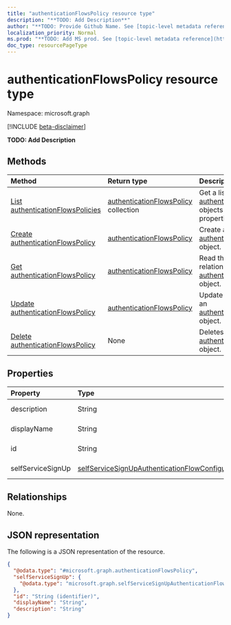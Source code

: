 ```yaml
---
title: "authenticationFlowsPolicy resource type"
description: "**TODO: Add Description**"
author: "**TODO: Provide Github Name. See [topic-level metadata reference](https://msgo.azurewebsites.net/add/document/guidelines/metadata.html#topic-level-metadata)**"
localization_priority: Normal
ms.prod: "**TODO: Add MS prod. See [topic-level metadata reference](https://msgo.azurewebsites.net/add/document/guidelines/metadata.html#topic-level-metadata)**"
doc_type: resourcePageType
---
```


# authenticationFlowsPolicy resource type

Namespace: microsoft.graph

[!INCLUDE [beta-disclaimer](../../includes/beta-disclaimer.md)]

**TODO: Add Description**

## Methods
|Method|Return type|Description|
|:---|:---|:---|
|[List authenticationFlowsPolicies](../api/authenticationflowspolicy-list.md)|[authenticationFlowsPolicy](../resources/authenticationflowspolicy.md) collection|Get a list of the [authenticationFlowsPolicy](../resources/authenticationflowspolicy.md) objects and their properties.|
|[Create authenticationFlowsPolicy](../api/authenticationflowspolicy-create.md)|[authenticationFlowsPolicy](../resources/authenticationflowspolicy.md)|Create a new [authenticationFlowsPolicy](../resources/authenticationflowspolicy.md) object.|
|[Get authenticationFlowsPolicy](../api/authenticationflowspolicy-get.md)|[authenticationFlowsPolicy](../resources/authenticationflowspolicy.md)|Read the properties and relationships of an [authenticationFlowsPolicy](../resources/authenticationflowspolicy.md) object.|
|[Update authenticationFlowsPolicy](../api/authenticationflowspolicy-update.md)|[authenticationFlowsPolicy](../resources/authenticationflowspolicy.md)|Update the properties of an [authenticationFlowsPolicy](../resources/authenticationflowspolicy.md) object.|
|[Delete authenticationFlowsPolicy](../api/authenticationflowspolicy-delete.md)|None|Deletes an [authenticationFlowsPolicy](../resources/authenticationflowspolicy.md) object.|

## Properties
|Property|Type|Description|
|:---|:---|:---|
|description|String|**TODO: Add Description**|
|displayName|String|**TODO: Add Description**|
|id|String|**TODO: Add Description**|
|selfServiceSignUp|[selfServiceSignUpAuthenticationFlowConfiguration](../resources/selfservicesignupauthenticationflowconfiguration.md)|**TODO: Add Description**|

## Relationships
None.

## JSON representation
The following is a JSON representation of the resource.
<!-- {
  "blockType": "resource",
  "keyProperty": "id",
  "@odata.type": "microsoft.graph.authenticationFlowsPolicy",
  "openType": false
}
-->
``` json
{
  "@odata.type": "#microsoft.graph.authenticationFlowsPolicy",
  "selfServiceSignUp": {
    "@odata.type": "microsoft.graph.selfServiceSignUpAuthenticationFlowConfiguration"
  },
  "id": "String (identifier)",
  "displayName": "String",
  "description": "String"
}
```

